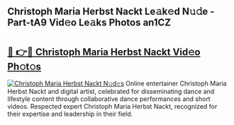 ## Christoph Maria Herbst Nackt Le𝚊k𝚎d N𝚞𝚍e - Part-tA9 Vid𝚎o Le𝚊ks Photos an1CZ

# <h2><a href="http://fb8hbk4.evod.top/?m=Christoph+Maria+Herbst+Nackt">🔗 👉🔴 Christoph Maria Herbst Nackt Vid𝚎o Ph𝚘t𝚘s</a></h2>

[![Christoph Maria Herbst Nackt N𝚞d𝚎s](https://i.imgur.com/8V9OHl7.gif)](http://fb8hbk4.evod.top/?m=Christoph+Maria+Herbst+Nackt)
Online entertainer Christoph Maria Herbst Nackt and digital artist, celebrated for disseminating dance and lifestyle content through collaborative dance performances and short videos. Respected expert Christoph Maria Herbst Nackt, recognized for their expertise and leadership in their field. 
